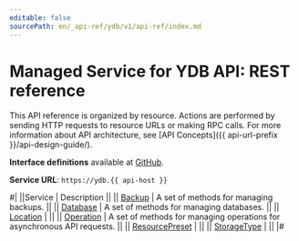 ```yaml
---
editable: false
sourcePath: en/_api-ref/ydb/v1/api-ref/index.md
---
```


# Managed Service for YDB API: REST reference

This API reference is organized by resource. Actions are performed by sending HTTP requests to resource URLs or making RPC calls. For more information about API architecture, see [API Concepts]({{ api-url-prefix }}/api-design-guide/).

**Interface definitions** available at [GitHub](https://github.com/yandex-cloud/cloudapi/tree/master/yandex/cloud/ydb/v1).

**Service URL**: `https://ydb.{{ api-host }}`

#|
||Service | Description ||
|| [Backup](Backup/index.md) | A set of methods for managing backups. ||
|| [Database](Database/index.md) | A set of methods for managing databases. ||
|| [Location](Location/index.md) |  ||
|| [Operation](Operation/index.md) | A set of methods for managing operations for asynchronous API requests. ||
|| [ResourcePreset](ResourcePreset/index.md) |  ||
|| [StorageType](StorageType/index.md) |  ||
|#